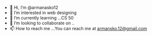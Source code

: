 - 👋 Hi, I’m @armanasko12
- 👀 I’m interested in web designing 
- 🌱 I’m currently learning ...CS 50
- 💞️ I’m looking to collaborate on ..
- 📫 How to reach me ...You can reach me at armansko.12@gmail.com

<!---
armanasko12/armanasko12 is a ✨ special ✨ repository because its `README.md` (this file) appears on your GitHub profile.
You can click the Preview link to take a look at your changes.
--->
